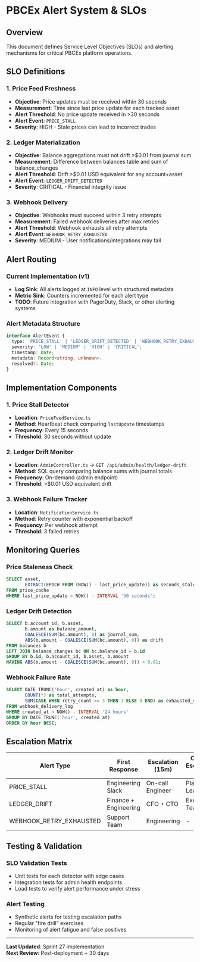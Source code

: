 # PBCEx Alert System & SLOs

## Overview

This document defines Service Level Objectives (SLOs) and alerting mechanisms for critical PBCEx platform operations.

## SLO Definitions

### 1. Price Feed Freshness

- **Objective**: Price updates must be received within 30 seconds
- **Measurement**: Time since last price update for each tracked asset
- **Alert Threshold**: No price update received in >30 seconds
- **Alert Event**: `PRICE_STALL`
- **Severity**: HIGH - Stale prices can lead to incorrect trades

### 2. Ledger Materialization

- **Objective**: Balance aggregations must not drift >$0.01 from journal sum
- **Measurement**: Difference between balances table and sum of balance_changes
- **Alert Threshold**: Drift >$0.01 USD equivalent for any account+asset
- **Alert Event**: `LEDGER_DRIFT_DETECTED`
- **Severity**: CRITICAL - Financial integrity issue

### 3. Webhook Delivery

- **Objective**: Webhooks must succeed within 3 retry attempts
- **Measurement**: Failed webhook deliveries after max retries
- **Alert Threshold**: Webhook exhausts all retry attempts
- **Alert Event**: `WEBHOOK_RETRY_EXHAUSTED`
- **Severity**: MEDIUM - User notifications/integrations may fail

## Alert Routing

### Current Implementation (v1)

- **Log Sink**: All alerts logged at `INFO` level with structured metadata
- **Metric Sink**: Counters incremented for each alert type
- **TODO**: Future integration with PagerDuty, Slack, or other alerting systems

### Alert Metadata Structure

```typescript
interface AlertEvent {
  type: 'PRICE_STALL' | 'LEDGER_DRIFT_DETECTED' | 'WEBHOOK_RETRY_EXHAUSTED';
  severity: 'LOW' | 'MEDIUM' | 'HIGH' | 'CRITICAL';
  timestamp: Date;
  metadata: Record<string, unknown>;
  resolved?: Date;
}
```

## Implementation Components

### 1. Price Stall Detector

- **Location**: `PriceFeedService.ts`
- **Method**: Heartbeat check comparing `lastUpdate` timestamps
- **Frequency**: Every 15 seconds
- **Threshold**: 30 seconds without update

### 2. Ledger Drift Monitor

- **Location**: `AdminController.ts` → `GET /api/admin/health/ledger-drift`
- **Method**: SQL query comparing balance sums with journal totals
- **Frequency**: On-demand (admin endpoint)
- **Threshold**: >$0.01 USD equivalent drift

### 3. Webhook Failure Tracker

- **Location**: `NotificationService.ts`
- **Method**: Retry counter with exponential backoff
- **Frequency**: Per webhook attempt
- **Threshold**: 3 failed retries

## Monitoring Queries

### Price Staleness Check

```sql
SELECT asset,
       EXTRACT(EPOCH FROM (NOW() - last_price_update)) as seconds_stale
FROM price_cache
WHERE last_price_update < NOW() - INTERVAL '30 seconds';
```

### Ledger Drift Detection

```sql
SELECT b.account_id, b.asset,
       b.amount as balance_amount,
       COALESCE(SUM(bc.amount), 0) as journal_sum,
       ABS(b.amount - COALESCE(SUM(bc.amount), 0)) as drift
FROM balances b
LEFT JOIN balance_changes bc ON bc.balance_id = b.id
GROUP BY b.id, b.account_id, b.asset, b.amount
HAVING ABS(b.amount - COALESCE(SUM(bc.amount), 0)) > 0.01;
```

### Webhook Failure Rate

```sql
SELECT DATE_TRUNC('hour', created_at) as hour,
       COUNT(*) as total_attempts,
       SUM(CASE WHEN retry_count >= 3 THEN 1 ELSE 0 END) as exhausted_retries
FROM webhook_delivery_log
WHERE created_at > NOW() - INTERVAL '24 hours'
GROUP BY DATE_TRUNC('hour', created_at)
ORDER BY hour DESC;
```

## Escalation Matrix

| Alert Type              | First Response        | Escalation (15m) | Critical Escalation (1h) |
| ----------------------- | --------------------- | ---------------- | ------------------------ |
| PRICE_STALL             | Engineering Slack     | On-call Engineer | Platform Lead            |
| LEDGER_DRIFT            | Finance + Engineering | CFO + CTO        | Executive Team           |
| WEBHOOK_RETRY_EXHAUSTED | Support Team          | Engineering      | -                        |

## Testing & Validation

### SLO Validation Tests

- Unit tests for each detector with edge cases
- Integration tests for admin health endpoints
- Load tests to verify alert performance under stress

### Alert Testing

- Synthetic alerts for testing escalation paths
- Regular "fire drill" exercises
- Monitoring of alert fatigue and false positives

---

**Last Updated**: Sprint 27 implementation  
**Next Review**: Post-deployment + 30 days

